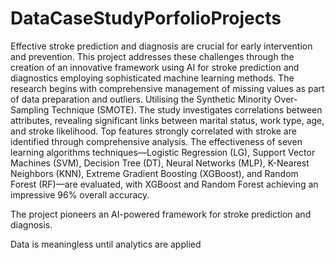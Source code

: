 # DataCaseStudyPorfolioProjects
Effective stroke prediction and diagnosis are crucial for early intervention and prevention. 
This project addresses these challenges through the creation of an innovative framework 
using AI for stroke prediction and diagnostics employing sophisticated machine learning methods. 
The research begins with comprehensive management of missing values as part of data preparation and outliers.
Utilising the Synthetic Minority Over-Sampling Technique (SMOTE).
The study investigates correlations between attributes, revealing significant links between marital status, work type, age, and stroke likelihood. 
Top features strongly correlated with stroke are identified through comprehensive analysis. 
The effectiveness of seven learning algorithms techniques—Logistic Regression (LG), Support Vector Machines (SVM), Decision Tree (DT), Neural Networks (MLP),
K-Nearest Neighbors (KNN), Extreme Gradient Boosting (XGBoost), and Random Forest (RF)—are evaluated, 
with XGBoost and Random Forest achieving an impressive 96% overall accuracy.

The project pioneers an AI-powered framework for stroke prediction and diagnosis.

Data is meaningless until analytics are applied
